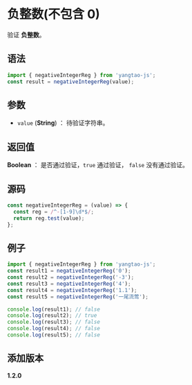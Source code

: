 # 负整数(不包含 0)

验证 **负整数**。

## 语法

```js
import { negativeIntegerReg } from 'yangtao-js';
const result = negativeIntegerReg(value);
```

## 参数

- `value` (**String**) ： 待验证字符串。

## 返回值

**Boolean** ： 是否通过验证，`true` 通过验证， `false` 没有通过验证。

## 源码

```js
const negativeIntegerReg = (value) => {
  const reg = /^-[1-9]\d*$/;
  return reg.test(value);
};
```

## 例子

```js
import { negativeIntegerReg } from 'yangtao-js';
const result1 = negativeIntegerReg('0');
const result2 = negativeIntegerReg('-3');
const result3 = negativeIntegerReg('4');
const result4 = negativeIntegerReg('1.1');
const result5 = negativeIntegerReg('一尾流莺');

console.log(result1); // false
console.log(result2); // true
console.log(result3); // false
console.log(result4); // false
console.log(result5); // false
```

## 添加版本

**1.2.0**

